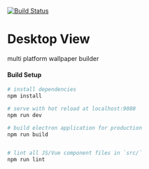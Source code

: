 [![Build Status](https://travis-ci.org/RosieCode95/Desktop-View.svg?branch=master)](https://travis-ci.org/RosieCode95/Desktop-View)

# Desktop View
multi platform wallpaper builder


#### Build Setup

``` bash
# install dependencies
npm install

# serve with hot reload at localhost:9080
npm run dev

# build electron application for production
npm run build


# lint all JS/Vue component files in `src/`
npm run lint

```